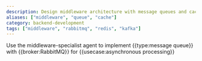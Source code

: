 ```yaml
---
description: Design middleware architecture with message queues and caching
aliases: ["middleware", "queue", "cache"]
category: backend-development
tags: ["middleware", "rabbitmq", "redis", "kafka"]
---
```


Use the middleware-specialist agent to implement {{type:message queue}} with {{broker:RabbitMQ}} for {{usecase:asynchronous processing}}